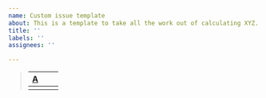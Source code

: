 ```yaml
---
name: Custom issue template
about: This is a template to take all the work out of calculating XYZ.
title: ''
labels: ''
assignees: ''

---
```


> |[A][#A]|||
> |-|-|-|
> ||||

[#A]: A.html
